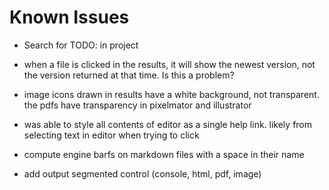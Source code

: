 # Known Issues

* Search for TODO: in project

* when a file is clicked in the results, it will show the newest version, not the version returned at that time. Is this a problem?

* image icons drawn in results have a white background, not transparent. the pdfs have transparency in pixelmator and illustrator

* was able to style all contents of editor as a single help link. likely from selecting text in editor when trying to click

* compute engine barfs on markdown files with a space in their name

* add output segmented control (console, html, pdf, image)
